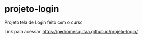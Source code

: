 # projeto-login
Projeto tela de Login feito com o curso

Link para acessar:
https://pedromesquitaa.github.io/projeto-login/
